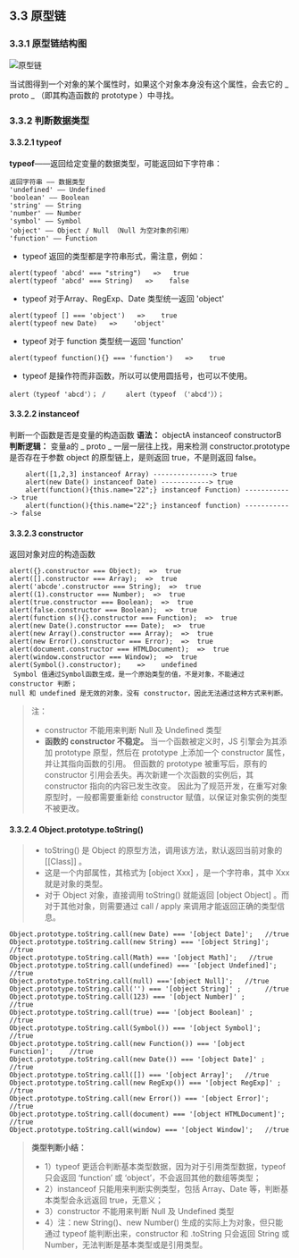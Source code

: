 ## 3.3 原型链
### 3.3.1 原型链结构图
![原型链](https://user-gold-cdn.xitu.io/2019/5/15/16aba29be9a0926c?w=670&h=359&f=png&s=11854)

当试图得到一个对象的某个属性时，如果这个对象本身没有这个属性，会去它的  _ proto _ （即其构造函数的 prototype ）中寻找。

### 3.3.2 判断数据类型
#### 3.3.2.1 typeof
**typeof**——返回给定变量的数据类型，可能返回如下字符串：

```
返回字符串 —— 数据类型
'undefined' —— Undefined
'boolean' —— Boolean
'string' —— String
'number' —— Number
'symbol' —— Symbol
'object' —— Object / Null （Null 为空对象的引用）
'function' —— Function
```

* typeof 返回的类型都是字符串形式，需注意，例如：

```
alert(typeof 'abcd' === "string")   =>   true
alert(typeof 'abcd' === String)   =>    false
```

* typeof 对于Array、RegExp、Date 类型统一返回 'object'

```
alert(typeof [] === 'object')   =>    true
alert(typeof new Date)   =>    'object'
```
* typeof 对于 function 类型统一返回 'function'

```
alert(typeof function(){} === 'function')   =>    true
```

* typeof 是操作符而非函数，所以可以使用圆括号，也可以不使用。

```
alert（typeof 'abcd'）； /     alert（typeof （'abcd'））；
```
#### 3.3.2.2 instanceof 
 判断一个函数是否是变量的构造函数
**语法：** objectA instanceof constructorB
**判断逻辑：** 变量a的 _ proto _ 一层一层往上找，用来检测 constructor.prototype 是否存在于参数 object 的原型链上，是则返回 true，不是则返回 false。

```
    alert([1,2,3] instanceof Array) ---------------> true
    alert(new Date() instanceof Date) ------------> true
    alert(function(){this.name="22";} instanceof Function) ------------> true
    alert(function(){this.name="22";} instanceof function) ------------> false
```

#### 3.3.2.3 constructor
返回对象对应的构造函数

```
alert({}.constructor === Object);  =>  true
alert([].constructor === Array);  =>  true
alert('abcde'.constructor === String);  =>  true
alert((1).constructor === Number);  =>  true
alert(true.constructor === Boolean);  =>  true
alert(false.constructor === Boolean);  =>  true
alert(function s(){}.constructor === Function);  =>  true
alert(new Date().constructor === Date);  =>  true
alert(new Array().constructor === Array);  =>  true
alert(new Error().constructor === Error);  =>  true
alert(document.constructor === HTMLDocument);  =>  true
alert(window.constructor === Window);  =>  true
alert(Symbol().constructor);    =>    undefined
 Symbol 值通过Symbol函数生成，是一个原始类型的值，不是对象，不能通过 constructor 判断；
null 和 undefined 是无效的对象，没有 constructor，因此无法通过这种方式来判断。
```

> 注：
> * constructor 不能用来判断 Null 及 Undefined 类型
> * **函数的 constructor 不稳定。**
> 当一个函数被定义时，JS 引擎会为其添加 prototype 原型，然后在 prototype 上添加一个 constructor 属性，并让其指向函数的引用。
但函数的 prototype 被重写后，原有的 constructor 引用会丢失。再次新建一个次函数的实例后，其 constructor 指向的内容已发生改变。
因此为了规范开发，在重写对象原型时，一般都需要重新给 constructor 赋值，以保证对象实例的类型不被更改。 

#### 3.3.2.4 Object.prototype.toString()
> * toString() 是 Object 的原型方法，调用该方法，默认返回当前对象的 [[Class]] 。
> * 这是一个内部属性，其格式为 [object Xxx] ，是一个字符串，其中 Xxx 就是对象的类型。
> * 对于 Object 对象，直接调用 toString() 就能返回 [object Object] 。而对于其他对象，则需要通过 call / apply 来调用才能返回正确的类型信息。

```
Object.prototype.toString.call(new Date) === '[object Date]';   //true
Object.prototype.toString.call(new String) === '[object String]';   //true
Object.prototype.toString.call(Math) === '[object Math]';   //true
Object.prototype.toString.call(undefined) === '[object Undefined]';   //true
Object.prototype.toString.call(null) ==='[object Null]';   //true
Object.prototype.toString.call('') === '[object String]' ;      //true 
Object.prototype.toString.call(123) === '[object Number]' ;       //true
Object.prototype.toString.call(true) === '[object Boolean]' ;    //true 
Object.prototype.toString.call(Symbol()) === '[object Symbol]';    //true
Object.prototype.toString.call(new Function()) === '[object Function]';    //true
Object.prototype.toString.call(new Date()) === '[object Date]' ;    //true
Object.prototype.toString.call([]) === '[object Array]';   //true
Object.prototype.toString.call(new RegExp()) === '[object RegExp]' ;    //true
Object.prototype.toString.call(new Error()) === '[object Error]';   //true
Object.prototype.toString.call(document) === '[object HTMLDocument]';   //true
Object.prototype.toString.call(window) === '[object Window]';   //true
```
> **类型判断小结：**
> * 1）typeof 更适合判断基本类型数据，因为对于引用类型数据，typeof 只会返回 ‘function’ 或 ‘object’，不会返回其他的数组等类型；
> * 2）instanceof 只能用来判断实例类型，包括 Array、Date 等，判断基本类型会永远返回 true，无意义；
> * 3）constructor 不能用来判断 Null 及 Undefined 类型
> * 4）注：new String()、new Number() 生成的实际上为对象，但只能通过 typeof 能判断出来，constructor 和 .toString 只会返回 String 或 Number，无法判断是基本类型或是引用类型。

